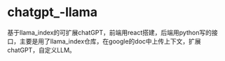 # chatgpt_-llama
基于llama_index的可扩展chatGPT，前端用react搭建，后端用python写的接口，主要是用了llama_index仓库，在google的doc中上传上下文，扩展chatGPT，自定义LLM。
